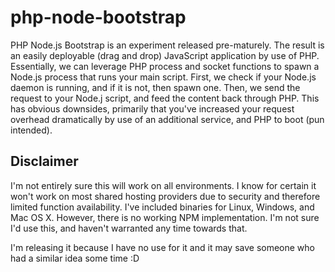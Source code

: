 # php-node-bootstrap

PHP Node.js Bootstrap is an experiment released pre-maturely. The result is an easily deployable (drag and drop) JavaScript application by use of PHP. Essentially, we can leverage PHP process and socket functions to spawn a Node.js process that runs your main script. First, we check if your Node.js daemon is running, and if it is not, then spawn one. Then, we send the request to your Node.j script, and feed the content back through PHP. This has obvious downsides, primarily that you've increased your request overhead dramatically by use of an additional service, and PHP to boot (pun intended).

## Disclaimer

I'm not entirely sure this will work on all environments. I know for certain it won't work on most shared hosting providers due to security and therefore limited function availability. I've included binaries for Linux, Windows, and Mac OS X. However, there is no working NPM implementation. I'm not sure I'd use this, and haven't warranted any time towards that.

I'm releasing it because I have no use for it and it may save someone who had a similar idea some time :D